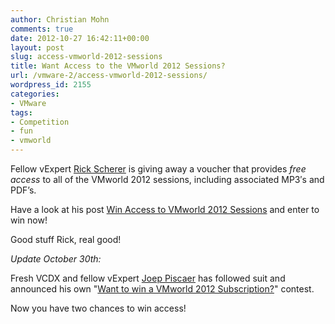 ```yaml
---
author: Christian Mohn
comments: true
date: 2012-10-27 16:42:11+00:00
layout: post
slug: access-vmworld-2012-sessions
title: Want Access to the VMworld 2012 Sessions?
url: /vmware-2/access-vmworld-2012-sessions/
wordpress_id: 2155
categories:
- VMware
tags:
- Competition
- fun
- vmworld
---
```


Fellow vExpert [Rick Scherer](http://twitter.com/rick_vmwaretips) is giving away a voucher that provides _free access_ to all of the VMworld 2012 sessions, including associated MP3′s and PDF’s.

Have a look at his post [Win Access to VMworld 2012 Sessions](http://vmwaretips.com/wp/2012/10/27/win-access-to-vmworld-2012-sessions/) and enter to win now!

Good stuff Rick, real good!

_Update October 30th:_

Fresh VCDX and fellow vExpert [Joep Piscaer](http://twitter.com/jpiscaer) has followed suit and announced his own "[Want to win a VMworld 2012 Subscription?](http://www.virtuallifestyle.nl/2012/10/want-to-win-a-vmworld-2012-subscription/)" contest.

Now you have two chances to win access!
